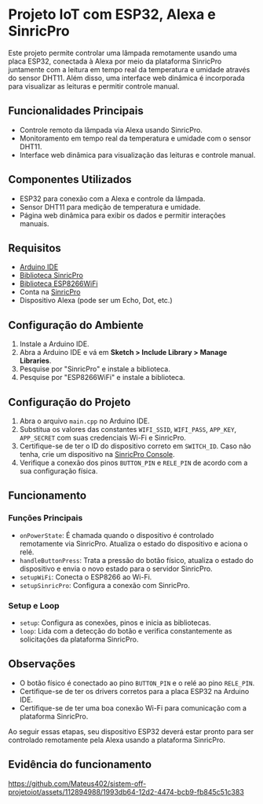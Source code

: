 # Projeto IoT com ESP32, Alexa e SinricPro

Este projeto permite controlar uma lâmpada remotamente usando uma placa ESP32, conectada à Alexa por meio da plataforma SinricPro juntamente com a leitura em tempo real da temperatura e umidade através do sensor DHT11. Além disso, uma interface web dinâmica é incorporada para visualizar as leituras e permitir controle manual.

## Funcionalidades Principais

- Controle remoto da lâmpada via Alexa usando SinricPro.
- Monitoramento em tempo real da temperatura e umidade com o sensor DHT11.
- Interface web dinâmica para visualização das leituras e controle manual.

## Componentes Utilizados

- ESP32 para conexão com a Alexa e controle da lâmpada.
- Sensor DHT11 para medição de temperatura e umidade.
- Página web dinâmica para exibir os dados e permitir interações manuais.

## Requisitos

- [Arduino IDE](https://www.arduino.cc/en/Main/Software)
- [Biblioteca SinricPro](https://github.com/sinricpro/esp8266-esp32-sdk)
- [Biblioteca ESP8266WiFi](https://github.com/esp8266/Arduino)
- Conta na [SinricPro](https://portal.sinric.pro/register)
- Dispositivo Alexa (pode ser um Echo, Dot, etc.)

## Configuração do Ambiente

1. Instale a Arduino IDE.
2. Abra a Arduino IDE e vá em **Sketch > Include Library > Manage Libraries**.
3. Pesquise por "SinricPro" e instale a biblioteca.
4. Pesquise por "ESP8266WiFi" e instale a biblioteca.

## Configuração do Projeto

1. Abra o arquivo `main.cpp` no Arduino IDE.
2. Substitua os valores das constantes `WIFI_SSID`, `WIFI_PASS`, `APP_KEY`, `APP_SECRET` com suas credenciais Wi-Fi e SinricPro.
3. Certifique-se de ter o ID do dispositivo correto em `SWITCH_ID`. Caso não tenha, crie um dispositivo na [SinricPro Console](https://portal.sinric.pro/device/list).
4. Verifique a conexão dos pinos `BUTTON_PIN` e `RELE_PIN` de acordo com a sua configuração física.

## Funcionamento

### Funções Principais

- `onPowerState`: É chamada quando o dispositivo é controlado remotamente via SinricPro. Atualiza o estado do dispositivo e aciona o relé.
- `handleButtonPress`: Trata a pressão do botão físico, atualiza o estado do dispositivo e envia o novo estado para o servidor SinricPro.
- `setupWiFi`: Conecta o ESP8266 ao Wi-Fi.
- `setupSinricPro`: Configura a conexão com SinricPro.

### Setup e Loop

- `setup`: Configura as conexões, pinos e inicia as bibliotecas.
- `loop`: Lida com a detecção do botão e verifica constantemente as solicitações da plataforma SinricPro.

## Observações

- O botão físico é conectado ao pino `BUTTON_PIN` e o relé ao pino `RELE_PIN`.
- Certifique-se de ter os drivers corretos para a placa ESP32 na Arduino IDE.
- Certifique-se de ter uma boa conexão Wi-Fi para comunicação com a plataforma SinricPro.

Ao seguir essas etapas, seu dispositivo ESP32 deverá estar pronto para ser controlado remotamente pela Alexa usando a plataforma SinricPro.

## Evidência do funcionamento

https://github.com/Mateus402/sistem-off-projetoiot/assets/112894988/1993db64-12d2-4474-bcb9-fb845c51c383




